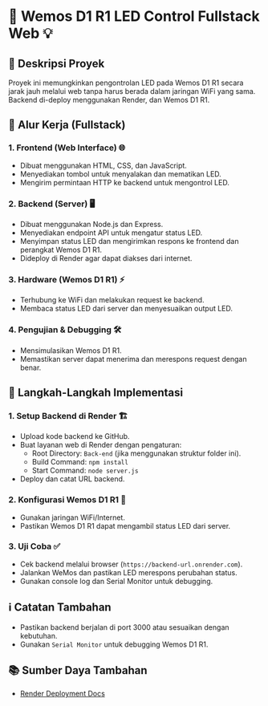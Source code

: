 # 🔌 Wemos D1 R1 LED Control Fullstack Web 💡

## 📝 Deskripsi Proyek
Proyek ini memungkinkan pengontrolan LED pada Wemos D1 R1 secara jarak jauh melalui web tanpa harus berada dalam jaringan WiFi yang sama. Backend di-deploy menggunakan Render, dan Wemos D1 R1.

## 🔄 Alur Kerja (Fullstack)
### 1. **Frontend (Web Interface) 🌐**
   - Dibuat menggunakan HTML, CSS, dan JavaScript.
   - Menyediakan tombol untuk menyalakan dan mematikan LED.
   - Mengirim permintaan HTTP ke backend untuk mengontrol LED.

### 2. **Backend (Server) 🖥️**
   - Dibuat menggunakan Node.js dan Express.
   - Menyediakan endpoint API untuk mengatur status LED.
   - Menyimpan status LED dan mengirimkan respons ke frontend dan perangkat Wemos D1 R1.
   - Dideploy di Render agar dapat diakses dari internet.

### 3. **Hardware (Wemos D1 R1) ⚡**
   - Terhubung ke WiFi dan melakukan request ke backend.
   - Membaca status LED dari server dan menyesuaikan output LED.

### 4. **Pengujian & Debugging 🛠️**
   - Mensimulasikan Wemos D1 R1.
   - Memastikan server dapat menerima dan merespons request dengan benar.

## 📌 Langkah-Langkah Implementasi
### 1. Setup Backend di Render 🏗️
- Upload kode backend ke GitHub.
- Buat layanan web di Render dengan pengaturan:
  - Root Directory: `Back-end` (jika menggunakan struktur folder ini).
  - Build Command: `npm install`
  - Start Command: `node server.js`
- Deploy dan catat URL backend.

### 2. Konfigurasi Wemos D1 R1 🔧
- Gunakan jaringan WiFi/Internet.
- Pastikan Wemos D1 R1 dapat mengambil status LED dari server.

### 3. Uji Coba ✅
- Cek backend melalui browser (`https://backend-url.onrender.com`).
- Jalankan WeMos dan pastikan LED merespons perubahan status.
- Gunakan console log dan Serial Monitor untuk debugging.

## ℹ️ Catatan Tambahan
- Pastikan backend berjalan di port 3000 atau sesuaikan dengan kebutuhan.
- Gunakan `Serial Monitor` untuk debugging Wemos D1 R1.

## 📚 Sumber Daya Tambahan
- [Render Deployment Docs](https://render.com/docs)

